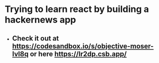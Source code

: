 # Trying to learn react by building a hackernews app

- ## Check it out at https://codesandbox.io/s/objective-moser-lvl8q or here https://lr2dp.csb.app/
